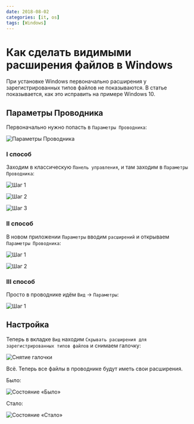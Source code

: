```yaml
---
date: 2018-08-02
categories: [it, os]
tags: [Windows]
---
```


# Как сделать видимыми расширения файлов в Windows

При установке Windows первоначально расширения у зарегистрированных типов файлов не показываются. В статье показывается, как это исправить на примере Windows 10.

## Параметры Проводника

Первоначально нужно попасть в `Параметры Проводника`:

![Параметры Проводника](img/folder-options.png)

### I способ

Заходим в классическую `Панель управления`, и там заходим в `Параметры Проводника`:

![Шаг 1](img/method-1_01.png)

![Шаг 2](img/method-1_02.png)

![Шаг 3](img/method-1_03.png)

### II способ

В новом приложении `Параметры` вводим `расширений` и открываем `Параметры Проводника`:

![Шаг 1](img/method-2_01.png)

![Шаг 2](img/method-2_02.png)

### III способ

Просто в проводнике идём `Вид` → `Параметры`:

![Шаг 1](img/method-3-1.png)

## Настройка

Теперь в вкладке `Вид` находим `Скрывать расширения для зарегистрированных типов файлов` и снимаем галочку:

![Снятие галочки](img/settings.png)

Всё. Теперь все файлы в проводнике будут иметь свои расширения.

Было:

![Состояние «Было»](img/before.png)

Стало:

![Состояние «Стало»](img/after.png)
